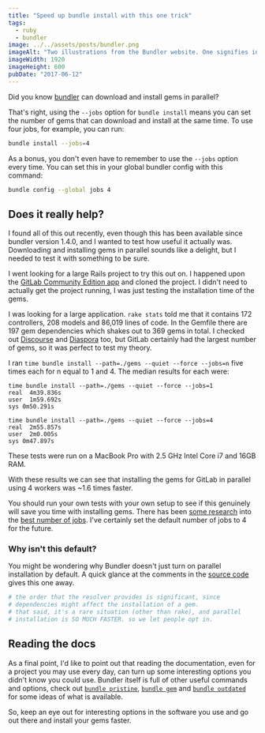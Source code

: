 ```yaml
---
title: "Speed up bundle install with this one trick"
tags:
  - ruby
  - bundler
image: ../../assets/posts/bundler.png
imageAlt: "Two illustrations from the Bundler website. One signifies installing a Ruby gem and the other Bundler itself."
imageWidth: 1920
imageHeight: 600
pubDate: "2017-06-12"
---
```


Did you know [bundler](https://bundler.io) can download and install gems in parallel?

That's right, using the `--jobs` option for `bundle install` means you can set the number of gems that can download and install at the same time. To use four jobs, for example, you can run:

```bash
bundle install --jobs=4
```

As a bonus, you don't even have to remember to use the `--jobs` option every time. You can set this in your global bundler config with this command:

```bash
bundle config --global jobs 4
```

## Does it really help?

I found all of this out recently, even though this has been available since bundler version 1.4.0, and I wanted to test how useful it actually was. Downloading and installing gems in parallel sounds like a delight, but I needed to test it with something to be sure.

I went looking for a large Rails project to try this out on. I happened upon the [GitLab Community Edition app](https://gitlab.com/gitlab-org/gitlab-ce/) and cloned the project. I didn't need to actually get the project running, I was just testing the installation time of the gems.

I was looking for a large application. `rake stats` told me that it contains 172 controllers, 208 models and 86,019 lines of code. In the Gemfile there are 197 gem dependencies which shakes out to 369 gems in total. I checked out [Discourse](https://github.com/discourse/discourse) and [Diaspora](https://github.com/diaspora/diaspora) too, but GitLab certainly had the largest number of gems, so it was perfect to test my theory.

I ran `time bundle install --path=./gems --quiet --force --jobs=n` five times each for n equal to 1 and 4. The median results for each were:

```
time bundle install --path=./gems --quiet --force --jobs=1
real  4m39.836s
user  1m59.692s
sys 0m50.291s
```

```
time bundle install --path=./gems --quiet --force --jobs=4
real  2m55.857s
user  2m0.005s
sys 0m47.897s
```

These tests were run on a MacBook Pro with 2.5 GHz Intel Core i7 and 16GB RAM.

With these results we can see that installing the gems for GitLab in parallel using 4 workers was ~1.6 times faster.

You should run your own tests with your own setup to see if this genuinely will save you time with installing gems. There has been [some research](http://archlever.blogspot.co.uk/2013/09/lies-damned-lies-and-truths-backed-by.html) into the [best number of jobs](http://blog.mroth.info/blog/2014/10/02/rubygems-bundler-they-took-our-jobs/). I've certainly set the default number of jobs to 4 for the future.

### Why isn't this default?

You might be wondering why Bundler doesn't just turn on parallel installation by default. A quick glance at the comments in the [source code](https://github.com/bundler/bundler/blob/7f1411cdb3279c25e8e8f2a8e3c1f8acf3dbe8f2/lib/bundler/installer.rb#L160-L163) gives this one away.

```ruby
# the order that the resolver provides is significant, since
# dependencies might affect the installation of a gem.
# that said, it's a rare situation (other than rake), and parallel
# installation is SO MUCH FASTER. so we let people opt in.
```

## Reading the docs

As a final point, I'd like to point out that reading the documentation, even for a project you may use every day, can turn up some interesting options you didn't know you could use. Bundler itself is full of other useful commands and options, check out [`bundle pristine`](https://bundler.io/v1.15/man/bundle-pristine.1.html), [`bundle gem`](https://bundler.io/v1.15/man/bundle-gem.1.html) and [`bundle outdated`](https://bundler.io/v1.15/man/bundle-outdated.1.html) for some ideas of what is available.

So, keep an eye out for interesting options in the software you use and go out there and install your gems faster.
